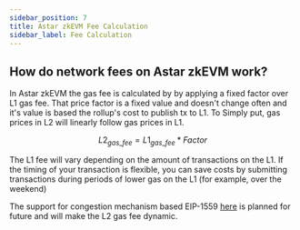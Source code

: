 ```yaml
---
sidebar_position: 7
title: Astar zkEVM Fee Calculation
sidebar_label: Fee Calculation
---
```


## How do network fees on Astar zkEVM work?
In Astar zkEVM the gas fee is calculated by by applying a fixed factor over L1 gas fee. That price factor is a fixed value and doesn't change often and it's value is based the rollup's cost to publish tx to L1. To Simply put, gas prices in L2 will linearly follow gas prices in L1.

$$ L2_{gas\_fee} = L1_{gas\_fee} * Factor $$

The L1 fee will vary depending on the amount of transactions on the L1. If the timing of your transaction is flexible, you can save costs by submitting transactions during periods of lower gas on the L1 (for example, over the weekend)

The support for congestion mechanism based EIP-1559 [here](https://eips.ethereum.org/EIPS/eip-1559) is planned for future and will make the L2 gas fee dynamic.